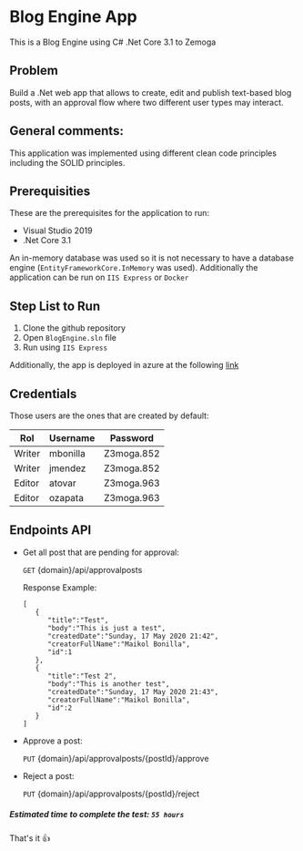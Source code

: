 # Blog Engine App

This is a Blog Engine using C# .Net Core 3.1 to Zemoga

## Problem

Build a .Net web app that allows to create, edit and publish text-based blog posts, with an approval flow where two different user types may interact.

## General comments:

This application was implemented using different clean code principles including the SOLID principles.

## Prerequisities

These are the prerequisites for the application to run:

* Visual Studio 2019
* .Net Core 3.1

An in-memory database was used so it is not necessary to have a database engine (`EntityFrameworkCore.InMemory` was used). Additionally the application can be run on `IIS Express` or `Docker`

## Step List to Run

1. Clone the github repository
2. Open `BlogEngine.sln` file
3. Run using `IIS Express`

Additionally, the app is deployed in azure at the following [link](https://blogenginezemoga.azurewebsites.net/) 

## Credentials

Those users are the ones that are created by default:

Rol | Username | Password |
------| ------ | ------ |
Writer| mbonilla | Z3moga.852 |
Writer| jmendez  | Z3moga.852 |
Editor| atovar  | Z3moga.963 |
Editor| ozapata  | Z3moga.963 |

## Endpoints API

* Get all post that are pending for approval:

	`GET` {domain}/api/approvalposts
	
	Response Example:
	```
    [
       {
          "title":"Test",
          "body":"This is just a test",
          "createdDate":"Sunday, 17 May 2020 21:42",
          "creatorFullName":"Maikol Bonilla",
          "id":1
       },
       {
          "title":"Test 2",
          "body":"This is another test",
          "createdDate":"Sunday, 17 May 2020 21:43",
          "creatorFullName":"Maikol Bonilla",
          "id":2
       }
    ]
	```

* Approve a post:
    
    `PUT` {domain}/api/approvalposts/{postId}/approve
	
* Reject a post:

    `PUT` {domain}/api/approvalposts/{postId}/reject

##### Estimated time to complete the test: `55 hours`

That's it :+1:
